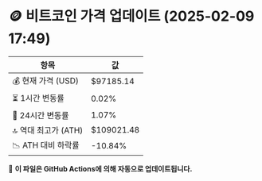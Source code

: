 # 🪙 비트코인 가격 업데이트 (2025-02-09 17:49)

| 항목                | 값 |
|--------------------|----------------|
| 💰 현재 가격 (USD) | $97185.14 |
| ⏳ 1시간 변동률    | 0.02% |
| 📆 24시간 변동률   | 1.07% |
| 🔝 역대 최고가 (ATH) | $109021.48 |
| 📉 ATH 대비 하락률 | -10.84% |

🔄 **이 파일은 GitHub Actions에 의해 자동으로 업데이트됩니다.**
